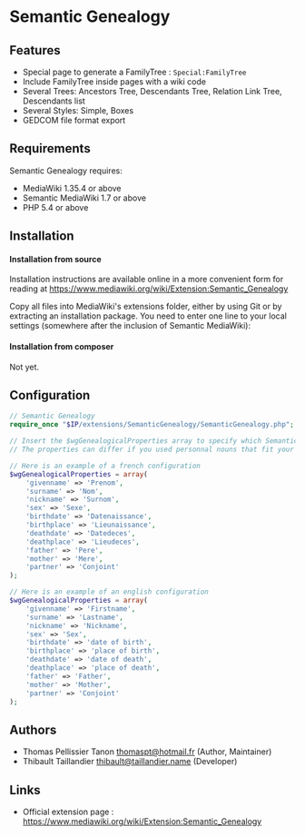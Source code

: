Semantic Genealogy
==================

Features
--------

* Special page to generate a FamilyTree : `Special:FamilyTree`
* Include FamilyTree inside pages with a wiki code
* Several Trees: Ancestors Tree, Descendants Tree, Relation Link Tree, Descendants list
* Several Styles: Simple, Boxes
* GEDCOM file format export


Requirements
------------

Semantic Genealogy requires:
* MediaWiki 1.35.4 or above
* Semantic MediaWiki 1.7 or above
* PHP 5.4 or above


Installation
------------

#### Installation from source

Installation instructions are available online in a more convenient form for
reading at https://www.mediawiki.org/wiki/Extension:Semantic_Genealogy

Copy all files into MediaWiki's extensions folder, either by using Git or by
extracting an installation package. You need to enter one line to your local
settings (somewhere after the inclusion of Semantic MediaWiki):


#### Installation from composer

Not yet.


Configuration
-------------

```php
// Semantic Genealogy
require_once "$IP/extensions/SemanticGenealogy/SemanticGenealogy.php";

// Insert the $wgGenealogicalProperties array to specify which Semantic properties match which concept.
// The properties can differ if you used personnal nouns that fit your language.

// Here is an example of a french configuration
$wgGenealogicalProperties = array(
    'givenname' => 'Prenom',
    'surname' => 'Nom',
    'nickname' => 'Surnom',
    'sex' => 'Sexe',
    'birthdate' => 'Datenaissance',
    'birthplace' => 'Lieunaissance',
    'deathdate' => 'Datedeces',
    'deathplace' => 'Lieudeces',
    'father' => 'Pere',
    'mother' => 'Mere',
    'partner' => 'Conjoint'
);

// Here is an example of an english configuration
$wgGenealogicalProperties = array(
    'givenname' => 'Firstname',
    'surname' => 'Lastname',
    'nickname' => 'Nickname',
    'sex' => 'Sex',
    'birthdate' => 'date of birth',
    'birthplace' => 'place of birth',
    'deathdate' => 'date of death',
    'deathplace' => 'place of death',
    'father' => 'Father',
    'mother' => 'Mother',
    'partner' => 'Conjoint'
);

```


Authors
-------

* Thomas Pellissier Tanon <thomaspt@hotmail.fr> (Author, Maintainer)
* Thibault Taillandier <thibault@taillandier.name> (Developer)


Links
-----

* Official extension page : https://www.mediawiki.org/wiki/Extension:Semantic_Genealogy

